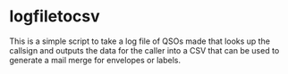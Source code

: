 # logfiletocsv
This is a simple script to take a log file of QSOs made that looks up the callsign and outputs the data for the caller into a CSV that can be used to generate a mail merge for envelopes or labels.
